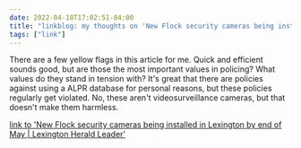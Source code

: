 ```yaml
---
date: 2022-04-18T17:02:51-04:00
title: "linkblog: my thoughts on 'New Flock security cameras being installed in Lexington by end of May | Lexington Herald Leader'"
tags: ["link"]
---
```

There are a few yellow flags in this article for me. Quick and efficient sounds good, but are those the most important values in policing? What values do they stand in tension with? It's great that there are policies against using a ALPR database for personal reasons, but these policies regularly get violated. No, these aren't videosurveillance cameras, but that doesn't make them harmless.
 
[link to 'New Flock security cameras being installed in Lexington by end of May | Lexington Herald Leader'](https://www.kentucky.com/news/local/crime/article260457097.html)

